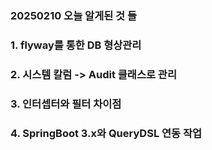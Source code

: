 ### 20250210 오늘 알게된 것 들 

### 1. flyway를 통한 DB 형상관리

### 2. 시스템 칼럼 -> Audit 클래스로 관리

### 3. 인터셉터와 필터 차이점 

### 4. SpringBoot 3.x와 QueryDSL 연동 작업 

